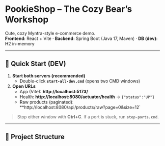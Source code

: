 # PookieShop – The Cozy Bear’s Workshop

Cute, cozy Myntra-style e-commerce demo.  
**Frontend:** React + Vite · **Backend:** Spring Boot (Java 17, Maven) · **DB (dev):** H2 in-memory

---

## 🚀 Quick Start (DEV)

1. **Start both servers (recommended)**
   - Double-click **`start-all-dev.cmd`** (opens two CMD windows)
2. **Open URLs**
   - App (Vite): **http://localhost:5173/**
   - Health: **http://localhost:8080/actuator/health** → `{"status":"UP"}`
   - Raw products (paginated): **http://localhost:8080/api/products/raw?page=0&size=12`

> Stop either window with **Ctrl+C**. If a port is stuck, run **`stop-ports.cmd`**.

---

## 🧱 Project Structure

